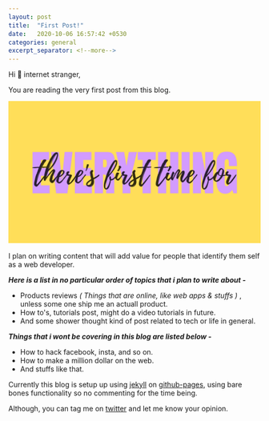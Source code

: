 ```yaml
---
layout: post
title:  "First Post!"
date:   2020-10-06 16:57:42 +0530
categories: general
excerpt_separator: <!--more-->
---
```

Hi 👋 internet stranger,

You are reading the very first post from this blog.<!--more-->

![First Post! by - Dvlpr.in](/assets/post-img/first-time.png "there's first time for everything")

I plan on writing content that will add value for people that identify them self as a web developer.

***Here is a list in no particular order of topics that i plan to write about -***

+ Products reviews *( Things that are online, like web apps & stuffs )* , unless some one ship me an actuall product.
+ How to's, tutorials post, might do a video tutorials in future.
+ And some shower thought kind of post related to tech or life in general.

***Things that i wont be covering in this blog are listed below -***

+ How to hack facebook, insta, and so on.
+ How to make a million dollar on the web.
+ And stuffs like that.

Currently this blog is setup up using [jekyll][jekyll-link] on [github-pages][githubpage-link], using bare bones functionality so no commenting for the time being.

Although, you can tag me on [twitter][twitter-link] and let me know your opinion.

[jekyll-link]: https://jekyllrb.com/
[githubpage-link]: https://pages.github.com/
[twitter-link]: https://twitter.com/dvlprkrishna
